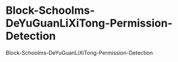 # Block-Schoolms-DeYuGuanLiXiTong-Permission-Detection
Block-Schoolms-DeYuGuanLiXiTong-Permission-Detection 
